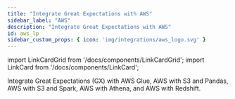 ```yaml
---
title: "Integrate Great Expectations with AWS"
sidebar_label: "AWS"
description: "Integrate Great Expectations with AWS"
id: aws_lp
sidebar_custom_props: { icon: 'img/integrations/aws_logo.svg' }
---
```


import LinkCardGrid from '/docs/components/LinkCardGrid';
import LinkCard from '/docs/components/LinkCard';

<p class="DocItem__header-description">Integrate Great Expectations (GX) with AWS Glue, AWS with S3 and Pandas, AWS with S3 and Spark, AWS with Athena, and AWS with Redshift.</p>

<LinkCardGrid>
  <LinkCard topIcon label="Use Great Expectations in AWS Glue" description="Set up, initialize and run validations against your data on AWS Glue Spark Job" href="/docs/deployment_patterns/how_to_use_great_expectations_in_aws_glue" icon="/img/integrations/aws_logo.svg" />
  <LinkCard topIcon label="Use GX with AWS using S3 and Pandas" description="Use GX with AWS and cloud storage" href="/docs/deployment_patterns/how_to_use_gx_with_aws/how_to_use_gx_with_aws_using_cloud_storage_and_pandas" icon="/img/integrations/aws_logo.svg" />
  <LinkCard topIcon label="Use GX with AWS using S3 and Spark" description="Configure a local GX project to store Expectations, Validation Results, and Data Docs in Amazon S3 buckets" href="/docs/deployment_patterns/how_to_use_gx_with_aws/how_to_use_gx_with_aws_using_s3_and_spark" icon="/img/integrations/aws_logo.svg" />
  <LinkCard topIcon label="Use GX with AWS using Athena" description="Store Expectations, Validation Results, and Data Docs in Amazon S3 buckets and  access data stored in an Athena database" href="/docs/deployment_patterns/how_to_use_gx_with_aws/how_to_use_gx_with_aws_using_s3_and_spark" icon="/img/integrations/athena_logo.svg" />
  <LinkCard topIcon label="Use GX with AWS using Redshift" description="Store Expectations, Validation Results, and Data Docs in Amazon S3 buckets and access data data from a Redshift database" href="/docs/deployment_patterns/how_to_use_gx_with_aws/how_to_use_gx_with_aws_using_s3_and_spark" icon="/img/integrations/aws_redshift_icon.svg" />
</LinkCardGrid>